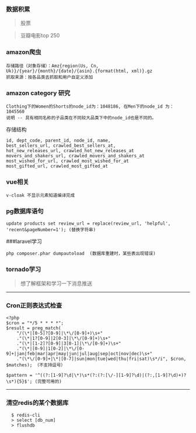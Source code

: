 ### 数据积累
> 股票

> 豆瓣电影top 250

### amazon爬虫
```
存储路径（对象存储）：Amz{region(Us, Cn, Uk)}/{year}/{month}/{date}/{asin}.{format(html, xml)}.gz
抓取来源：按各品类去抓取和用户自定义添加
```

### amazon category 研究
```
Clothing下的Women的Shorts的node_id为：1048186, 在Men下的node_id 为：1045560
说明 -- 具有相同名称的子品类在不同较大品类下中的node_id也是不同的。
```
存储结构
```
id, dept_code, parent_id, node_id, name,
best_sellers_url, crawled_best_sellers_at,
hot_new_releases_url, crawled_hot_new_releases_at
movers_and_shakers_url, crawled_movers_and_shakers_at
most_wished_for_url, crawled_most_wished_for_at
most_gifted_url, crawled_most_gifted_at
```

### vue相关
```
v-cloak 不显示元素知道编译完成
```
### pg数据库语句
```
update products set review_url = replace(review_url, 'helpful', 'recent&pageNumber=1'); (替换字符串)
```

###laravel学习
```
php composer.phar dumpautoload  (数据库重建时，某些表出现错误)
```

### tornado学习
> 想了解框架和学习一下消息推送

***

### Cron正则表达式检查
```
<?php
$cron = "*/5 * * * *";
$result = preg_match(
	"/(\*|[0-5]?[0-9]|\*\/[0-9]+)\s+"
	."(\*|1?[0-9]|2[0-3]|\*\/[0-9]+)\s+"
	."(\*|[1-2]?[0-9]|3[0-1]|\*\/[0-9]+)\s+"
	."(\*|[0-9]|1[0-2]|\*\/[0-9]+|jan|feb|mar|apr|may|jun|jul|aug|sep|oct|nov|dec)\s+"
	."(\*\/[0-9]+|\*|[0-7]|sun|mon|tue|wed|thu|fri|sat)\s*/i", $cron, $matches); （不支持逗号）
	
$pattern = '^((?:[1-9]?\d|\*)\s*(?:(?:[\/-][1-9]?\d)|(?:,[1-9]?\d)+)?\s*){5}$'; (完整可用的)
```
***

### 清空redis的某个数据库
```
  $ redis-cli 
  > select [db_num]
  > flushdb
```
